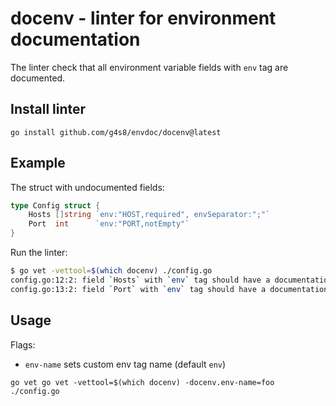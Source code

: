 # docenv - linter for environment documentation

The linter check that all environment variable fields with `env` tag are documented.

## Install linter

```
go install github.com/g4s8/envdoc/docenv@latest
```

## Example

The struct with undocumented fields:
```go
type Config struct {
	Hosts []string `env:"HOST,required", envSeparator:";"`
	Port  int      `env:"PORT,notEmpty"`
}
```

Run the linter:
```bash
$ go vet -vettool=$(which docenv) ./config.go
config.go:12:2: field `Hosts` with `env` tag should have a documentation comment
config.go:13:2: field `Port` with `env` tag should have a documentation comment
```

## Usage

Flags:
 - `env-name` sets custom env tag name (default `env`)

```
go vet go vet -vettool=$(which docenv) -docenv.env-name=foo ./config.go
```
